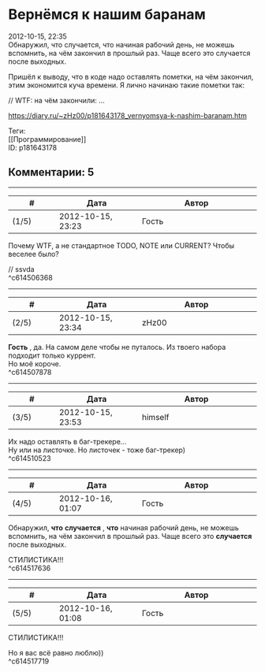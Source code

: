 Вернёмся к нашим баранам
========================

  
2012-10-15, 22:35  
 Обнаружил, что случается, что начиная рабочий день, не можешь вспомнить, на чём закончил в прошлый раз. Чаще всего это случается после выходных.   
   
 Пришёл к выводу, что в коде надо оставлять пометки, на чём закончил, этим экономится куча времени. Я лично начинаю такие пометки так:   
   
 // WTF: на чём закончили: ...   
  
<https://diary.ru/~zHz00/p181643178_vernyomsya-k-nashim-baranam.htm>  
  
Теги:  
[[Программирование]]  
ID: p181643178  


Комментарии: 5
--------------

  


---



|         #         |              Дата              |                     Автор                     |           ID           |
| --- | --- | --- | --- |
| (1/5) | 2012-10-15, 23:23 | Гость | c614506368 |

  
 Почему WTF, а не стандартное TODO, NOTE или CURRENT? Чтобы веселее было?   
   
 // ssvda   
 ^c614506368

---



|         #         |              Дата              |                     Автор                     |           ID           |
| --- | --- | --- | --- |
| (2/5) | 2012-10-15, 23:34 | zHz00 | c614507878 |

  
  **Гость**  , да. На самом деле чтобы не путалось. Из твоего набора подходит только куррент.   
 Но моё короче.   
 ^c614507878

---



|         #         |              Дата              |                     Автор                     |           ID           |
| --- | --- | --- | --- |
| (3/5) | 2012-10-15, 23:53 | himself | c614510523 |

  
 Их надо оставлять в баг-трекере...   
 Ну или на листочке. Но листочек - тоже баг-трекер)   
 ^c614510523

---



|         #         |              Дата              |                     Автор                     |           ID           |
| --- | --- | --- | --- |
| (4/5) | 2012-10-16, 01:07 | Гость | c614517636 |

  
  Обнаружил,  **что**   **случается**  ,  **что**  начиная рабочий день, не можешь вспомнить, на чём закончил в прошлый раз. Чаще всего это  **случается**  после выходных.    
   
 СТИЛИСТИКА!!!   
 ^c614517636

---



|         #         |              Дата              |                     Автор                     |           ID           |
| --- | --- | --- | --- |
| (5/5) | 2012-10-16, 01:08 | Гость | c614517719 |

  
  СТИЛИСТИКА!!!    
   
 Но я вас всё равно люблю))   
 ^c614517719